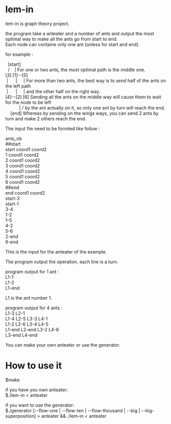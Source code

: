 # lem-in

lem-in is graph theory project.

the program take a anteater and a number of ants and output the most optimal way to make all the ants go from start to end.  
Each node can containe only one ant (unless for start and end). 

for example : 

&nbsp;&nbsp;[start]  
&nbsp;&nbsp;/&nbsp;&nbsp;&nbsp;&nbsp;|        For one or two ants, the most optimal path is the middle one.  
[3]&nbsp;[1]--[5]  
&nbsp;|&nbsp;&nbsp;&nbsp;&nbsp;&nbsp;&nbsp;|&nbsp;&nbsp;&nbsp;&nbsp;&nbsp;|   For more than two ants, the best way is to send half of the ants on the left path  
&nbsp;|&nbsp;&nbsp;&nbsp;&nbsp;&nbsp;&nbsp;|&nbsp;&nbsp;&nbsp;&nbsp;&nbsp;|   and the other half on the right way.  
[4]--[2]&nbsp;[6]  Sending all the ants on the middle way will cause them to wait for the node to be left  
&nbsp;&nbsp;&nbsp;&nbsp;&nbsp;&nbsp;&nbsp;&nbsp;&nbsp;&nbsp;&nbsp;|&nbsp;/     by the ant actually on it, so only one ant by turn will reach the end.  
&nbsp;&nbsp;&nbsp;&nbsp;[end]     Whereas by sending on the wings ways, you can send 2 ants by turn and make 2 others reach the end.  

         
The input file need to be formted like follow :  

ants_nb  
##start  
start coord1 coord2  
1 coord1 coord2  
2 coord1 coord2  
3 coord1 coord2  
4 coord1 coord2  
5 coord1 coord2  
6 coord1 coord2  
##end  
end coord1 coord2  
start-3  
start-1  
3-4  
1-2  
1-5  
4-2  
5-6  
2-end  
6-end  

This is the input for the anteater of the example. 

The program output the operation, each line is a turn.

program output for 1 ant :  
L1-1  
L1-2  
L1-end  

L1 is the ant number 1.

program output for 4 ants :  
L1-3 L2-1  
L1-4 L2-5 L3-3 L4-1  
L1-2 L2-6 L3-4 L4-5  
L1-end L2-end L3-2 L4-6  
L3-end L4-end  


You can make your own anteater or use the generator.

# How to use it

$make

if you have you own anteater:  
$./lem-in < anteater

if you want to use the generator:  
$./generator [--flow-one | --flow-ten | --flow-thousand | --big | --big-superposition] > anteater && ./lem-in < anteater
